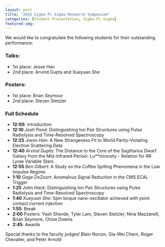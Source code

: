 ```yaml
---
layout: post
title: "2016 Sigma Pi Sigma Research Symposium"
categories: [Student Presentation, Sigma Pi Sigma]
featured-img: 
---
```


We would like to congratulate the following students for their outstanding performance:

### Talks:
- 1st place: Jesse Han
- 2nd place: Arvind Gupta and Xueyuan She

### Posters:
- 1st place: Brian Seymour
- 2nd place: Steven Stetzler
 
### Full Schedule
- **12:00**: introduction
- **12:10** *Josh Pond*: Distinguishing Ion Pair Structures using Pulse Radiolysis and Time-Resolved Spectroscopy
- **12:25** *Jiwon Han*: A New Strangeness Fit to World Parity-Violating Electron Scattering Data
- **12:40** *Arvind Gupta*: The Distance to the Core of the Sagittarius Dwarf Galaxy from the Mid-Infrared Period- Lu**minosity - Relation for RR Lyrae Variable Stars
- **12:55** *Ben Gilbert*: A Study on the Coffee Spilling Phenomena in the Low Impulse Regime
- **1:10** *Gage DeZoort*: Anomalous Signal Reduction in the CMS ECAL Trigger
- **1:25** *John Hack*: Distinguishing Ion Pair Structures using Pulse Radiolysis and Time-Resolved Spectroscopy
- **1:40** *Xueyuan She*: Spin torque nano-oscillator achieved with point contact current injection
- **1:55**: Break
- **2:00** Posters: Yash Shevde, Tyler Lam, Steven Stetzler, Nina Mazzarelli, Brian Seymore, Chloe Downs.
- **2:45**: Awards

Special thanks to the faculty judges! Blain Norum, Gia-Wei Chern, Roger Chevalier, and Peter Arnold